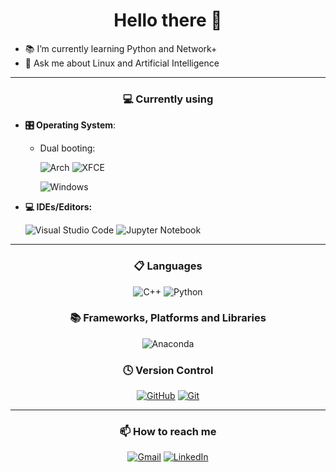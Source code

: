 # <center> Hello there :wave: </center>

<!--
**Farzan-Alimadadi/Farzan-Alimadadi** is a ✨ _special_ ✨ repository because its `README.md` (this file) appears on your GitHub profile.

Here are some ideas to get you started:

- 🔭 I’m currently working on ...
- 🌱 I’m currently learning ...
- 👯 🤝 I’m looking to collaborate on ...
- 🤔 I’m looking for help with ...
- 💬 Ask me about ...
- 📫 How to reach me: ...
- 😄 Pronouns: ...
- ⚡ Fun fact: ...
-->

- :books: I’m currently learning Python and Network+
- 💬 Ask me about Linux and Artificial Intelligence

---

### <center> :computer: Currently using </center>

- **🎛️ Operating System**:
  - Dual booting:
  
    ![Arch](https://img.shields.io/badge/Arch%20Linux-1793D1?logo=arch-linux&logoColor=fff&style=for-the-badge)
    ![XFCE](https://img.shields.io/badge/XFCE-%232284F2.svg?style=for-the-badge&logo=xfce&logoColor=white)

    ![Windows](https://img.shields.io/badge/Windows-0078D6?style=for-the-badge&logo=windows&logoColor=white)

- **💻 IDEs/Editors:**

    ![Visual Studio Code](https://img.shields.io/badge/Visual%20Studio%20Code-0078d7.svg?style=for-the-badge&logo=visual-studio-code&logoColor=white) ![Jupyter Notebook](https://img.shields.io/badge/jupyter-%23FA0F00.svg?style=for-the-badge&logo=jupyter&logoColor=white)

---

### <center> 📋 Languages </center>

<center>

![C++](https://img.shields.io/badge/c++-%2300599C.svg?style=for-the-badge&logo=c%2B%2B&logoColor=white) ![Python](https://img.shields.io/badge/python-3670A0?style=for-the-badge&logo=python&logoColor=ffdd54)

</center>

### <center> 📚 Frameworks, Platforms and Libraries </center>

<center>

![Anaconda](https://img.shields.io/badge/Anaconda-%2344A833.svg?style=for-the-badge&logo=anaconda&logoColor=white)

</center>

### <center> 🕓 Version Control </center>

<center>

[![GitHub](https://img.shields.io/badge/github-%23121011.svg?style=for-the-badge&logo=github&logoColor=white)](https://github.com/Farzan-Alimadadi/) [![Git](https://img.shields.io/badge/git-%23F05033.svg?style=for-the-badge&logo=git&logoColor=white)](https://git-scm.com/)

</center>

---

### <center> 📫 How to reach me </center>

<center>

[![Gmail](https://img.shields.io/badge/Gmail-D14836?style=for-the-badge&logo=gmail&logoColor=white)](mailto:farzanalimadadi.1999@gmail.com) [![LinkedIn](https://img.shields.io/badge/linkedin-%230077B5.svg?style=for-the-badge&logo=linkedin&logoColor=white)](https://www.linkedin.com/in/farzan-alimadadi/)

</center>
